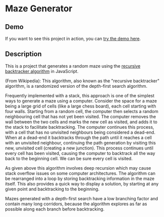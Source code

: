 # Maze Generator

## Demo
If you want to see this project in action, you can [try the demo here](https://dpmelian.github.io/maze-generator/).

## Description
This is a project that generates a random maze using the [recursive backtracker algorithm](https://en.wikipedia.org/wiki/Maze_generation_algorithm#Randomized_depth-first_search) in JavaScript.

(From Wikipedia): This algorithm, also known as the "recursive backtracker" algorithm, is a randomized version of the depth-first search algorithm.

Frequently implemented with a stack, this approach is one of the simplest ways to generate a maze using a computer. Consider the space for a maze being a large grid of cells (like a large chess board), each cell starting with four walls. Starting from a random cell, the computer then selects a random neighbouring cell that has not yet been visited. The computer removes the wall between the two cells and marks the new cell as visited, and adds it to the stack to facilitate backtracking. The computer continues this process, with a cell that has no unvisited neighbours being considered a dead-end. When at a dead-end it backtracks through the path until it reaches a cell with an unvisited neighbour, continuing the path generation by visiting this new, unvisited cell (creating a new junction). This process continues until every cell has been visited, causing the computer to backtrack all the way back to the beginning cell. We can be sure every cell is visited.

As given above this algorithm involves deep recursion which may cause stack overflow issues on some computer architectures. The algorithm can be rearranged into a loop by storing backtracking information in the maze itself. This also provides a quick way to display a solution, by starting at any given point and backtracking to the beginning.

Mazes generated with a depth-first search have a low branching factor and contain many long corridors, because the algorithm explores as far as possible along each branch before backtracking.